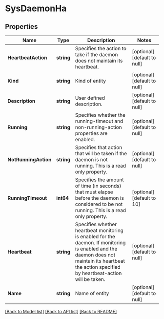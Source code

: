 # SysDaemonHa

## Properties
Name | Type | Description | Notes
------------ | ------------- | ------------- | -------------
**HeartbeatAction** | **string** | Specifies the action to take if the daemon does not maintain its heartbeat. | [optional] [default to null]
**Kind** | **string** | Kind of entity | [optional] [default to null]
**Description** | **string** | User defined description. | [optional] [default to null]
**Running** | **string** | Specifies whether the running-timeout and non-running-action properties are enabled. | [optional] [default to null]
**NotRunningAction** | **string** | Specifies that action that will be taken if the daemon is not running. This is a read only property. | [optional] [default to null]
**RunningTimeout** | **int64** | Specifies the amount of time (in seconds) that must elapse before the daemon is considered to be not running. This is a read only property. | [optional] [default to 10]
**Heartbeat** | **string** | Specifies whether heartbeat monitoring is enabled for the daemon. If monitoring is enabled and the daemon does not maintain its heartbeat the action specified by heartbeat-action will be taken. | [optional] [default to null]
**Name** | **string** | Name of entity | [optional] [default to null]

[[Back to Model list]](../README.md#documentation-for-models) [[Back to API list]](../README.md#documentation-for-api-endpoints) [[Back to README]](../README.md)


